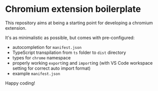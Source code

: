 # Chromium extension boilerplate

This repository aims at being a starting point for developing a chromium extension.

It's as minimalistic as possible, but comes with pre-configured:

- autocompletion for `manifest.json`
- TypeScript transpilation from `ts` folder to `dist` directory
- types for `chrome` namespace
- properly working `export`ing and `import`ing (with VS Code workspace setting for correct auto import format)
- example `manifest.json`

Happy coding!
